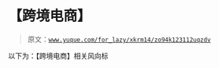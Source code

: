 # 【跨境电商】

> 原文：[`www.yuque.com/for_lazy/xkrm14/zo94k123112uqzdv`](https://www.yuque.com/for_lazy/xkrm14/zo94k123112uqzdv)

以下为：【跨境电商】相关风向标

